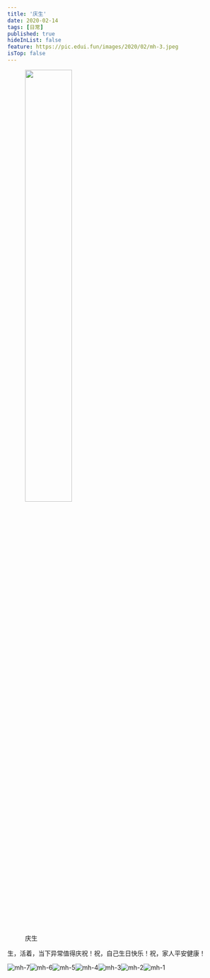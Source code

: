 ```yaml
---
title: '庆生'
date: 2020-02-14 
tags: [日常]
published: true
hideInList: false
feature: https://pic.edui.fun/images/2020/02/mh-3.jpeg
isTop: false
---
```


<figure>
    <img src="https://pic.edui.fun/images/logos/birthday-1.JPG" width="50%"/>
    <figcaption>庆生</figcaption>
</figure>

生，活着，当下异常值得庆祝！祝，自己生日快乐！祝，家人平安健康！

<!--more-->

<photos>![mh-7](https://pic.edui.fun/images/2020/02/mh-7.jpeg)![mh-6](https://pic.edui.fun/images/2020/02/mh-6.jpeg)![mh-5](https://pic.edui.fun/images/2020/02/mh-5.jpeg)![mh-4](https://pic.edui.fun/images/2020/02/mh-4.jpeg)![mh-3](https://pic.edui.fun/images/2020/02/mh-3.jpeg)![mh-2](https://pic.edui.fun/images/2020/02/mh-2.jpeg)![mh-1](https://pic.edui.fun/images/2020/02/mh-1.jpeg)</photos>